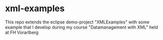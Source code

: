 # xml-examples
This repo extends the eclipse demo-project "XMLExamples" with some example that I develop during my course "Datamanagement with XML" held at FH Vorarlberg
